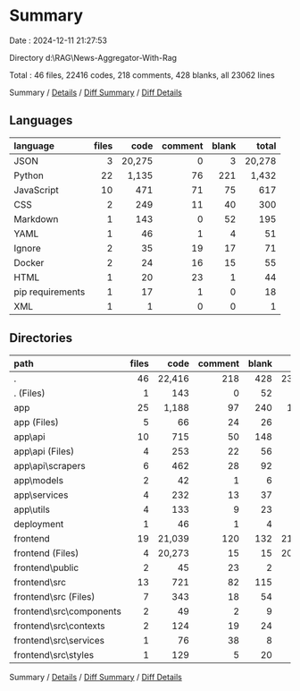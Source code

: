 # Summary

Date : 2024-12-11 21:27:53

Directory d:\\RAG\\News-Aggregator-With-Rag

Total : 46 files,  22416 codes, 218 comments, 428 blanks, all 23062 lines

Summary / [Details](details.md) / [Diff Summary](diff.md) / [Diff Details](diff-details.md)

## Languages
| language | files | code | comment | blank | total |
| :--- | ---: | ---: | ---: | ---: | ---: |
| JSON | 3 | 20,275 | 0 | 3 | 20,278 |
| Python | 22 | 1,135 | 76 | 221 | 1,432 |
| JavaScript | 10 | 471 | 71 | 75 | 617 |
| CSS | 2 | 249 | 11 | 40 | 300 |
| Markdown | 1 | 143 | 0 | 52 | 195 |
| YAML | 1 | 46 | 1 | 4 | 51 |
| Ignore | 2 | 35 | 19 | 17 | 71 |
| Docker | 2 | 24 | 16 | 15 | 55 |
| HTML | 1 | 20 | 23 | 1 | 44 |
| pip requirements | 1 | 17 | 1 | 0 | 18 |
| XML | 1 | 1 | 0 | 0 | 1 |

## Directories
| path | files | code | comment | blank | total |
| :--- | ---: | ---: | ---: | ---: | ---: |
| . | 46 | 22,416 | 218 | 428 | 23,062 |
| . (Files) | 1 | 143 | 0 | 52 | 195 |
| app | 25 | 1,188 | 97 | 240 | 1,525 |
| app (Files) | 5 | 66 | 24 | 26 | 116 |
| app\\api | 10 | 715 | 50 | 148 | 913 |
| app\\api (Files) | 4 | 253 | 22 | 56 | 331 |
| app\\api\\scrapers | 6 | 462 | 28 | 92 | 582 |
| app\\models | 2 | 42 | 1 | 6 | 49 |
| app\\services | 4 | 232 | 13 | 37 | 282 |
| app\\utils | 4 | 133 | 9 | 23 | 165 |
| deployment | 1 | 46 | 1 | 4 | 51 |
| frontend | 19 | 21,039 | 120 | 132 | 21,291 |
| frontend (Files) | 4 | 20,273 | 15 | 15 | 20,303 |
| frontend\\public | 2 | 45 | 23 | 2 | 70 |
| frontend\\src | 13 | 721 | 82 | 115 | 918 |
| frontend\\src (Files) | 7 | 343 | 18 | 54 | 415 |
| frontend\\src\\components | 2 | 49 | 2 | 9 | 60 |
| frontend\\src\\contexts | 2 | 124 | 19 | 24 | 167 |
| frontend\\src\\services | 1 | 76 | 38 | 8 | 122 |
| frontend\\src\\styles | 1 | 129 | 5 | 20 | 154 |

Summary / [Details](details.md) / [Diff Summary](diff.md) / [Diff Details](diff-details.md)